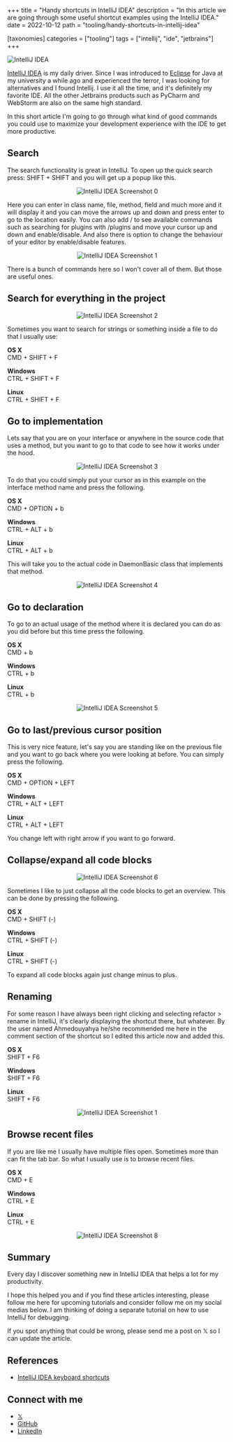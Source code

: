 +++
title = "Handy shortcuts in IntelliJ IDEA"
description = "In this article we are going through some useful shortcut examples using the IntelliJ IDEA."
date = 2022-10-12
path = "tooling/handy-shortcuts-in-intellij-idea"

[taxonomies]
categories = ["tooling"]
tags = ["intellij", "ide", "jetbrains"]
+++

<img src="/handy-shortcuts-in-intellij-idea/main.png" class="rounded-image-main" alt="IntelliJ IDEA" style="max-width: 100%;">

[IntelliJ IDEA](https://www.jetbrains.com/idea/) is my daily driver. Since I was introduced to [Eclipse](https://eclipseide.org) for Java at my university a while ago and experienced the terror, I was looking for alternatives and I found Intellij. I use it all the time, and it's definitely my favorite IDE. All the other Jetbrains products such as PyCharm and WebStorm are also on the same high standard.
<!-- more -->
In this short article I'm going to go through what kind of good commands you could use to maximize your development experience with the IDE to get more productive.

## Search

The search functionality is great in IntelliJ. To open up the quick search press:
SHIFT + SHIFT and you will get up a popup like this.

<div style="text-align: center;">
  <img src="/tooling/handy-shortcuts-in-intellij-idea/image-0.webp" class="rounded-image" alt="IntelliJ IDEA Screenshot 0" style="max-width: 100%; display: inline-block;">
</div>

Here you can enter in class name, file, method, field and much more and it will display it and you can move the arrows up and down and press enter to go to the location easily.
You can also add / to see available commands such as searching for plugins with /plugins and move your cursor up and down and enable/disable.
And also there is option to change the behaviour of your editor by enable/disable features.

<div style="text-align: center;">
  <img src="/tooling/handy-shortcuts-in-intellij-idea/image-1.webp" class="rounded-image" alt="IntelliJ IDEA Screenshot 1" style="max-width: 100%; display: inline-block;">
</div>

There is a bunch of commands here so I won't cover all of them. But those are useful ones.

## Search for everything in the project

<div style="text-align: center;">
  <img src="/tooling/handy-shortcuts-in-intellij-idea/image-2.webp" class="rounded-image" alt="IntelliJ IDEA Screenshot 2" style="max-width: 100%; display: inline-block;">
</div>

Sometimes you want to search for strings or something inside a file to do that I usually use:

**OS X**\
CMD + SHIFT + F

**Windows**\
CTRL + SHIFT + F

**Linux**\
CTRL + SHIFT + F

## Go to implementation

Lets say that you are on your interface or anywhere in the source code that uses a method, but you want to go to that code to see how it works under the hood.

<div style="text-align: center;">
  <img src="/tooling/handy-shortcuts-in-intellij-idea/image-3.webp" class="rounded-image" alt="IntelliJ IDEA Screenshot 3" style="max-width: 100%; display: inline-block;">
</div>

To do that you could simply put your cursor as in this example on the interface method name and press the following.

**OS X**\
CMD + OPTION + b

**Windows**\
CTRL + ALT + b

**Linux**\
CTRL + ALT + b

This will take you to the actual code in DaemonBasic class that implements that method.

<div style="text-align: center;">
  <img src="/tooling/handy-shortcuts-in-intellij-idea/image-4.webp" class="rounded-image" alt="IntelliJ IDEA Screenshot 4" style="max-width: 100%; display: inline-block;">
</div>

## Go to declaration

To go to an actual usage of the method where it is declared you can do as you did before but this time press the following.

**OS X**\
CMD + b

**Windows**\
CTRL + b

**Linux**\
CTRL + b

<div style="text-align: center;">
  <img src="/tooling/handy-shortcuts-in-intellij-idea/image-5.webp" class="rounded-image" alt="IntelliJ IDEA Screenshot 5" style="max-width: 100%; display: inline-block;">
</div>

## Go to last/previous cursor position

This is very nice feature, let's say you are standing like on the previous file and you want to go back where you were looking at before. You can simply press the following.

**OS X**\
CMD + OPTION + LEFT

**Windows**\
CTRL + ALT + LEFT

**Linux**\
CTRL + ALT + LEFT

You change left with right arrow if you want to go forward.

## Collapse/expand all code blocks

<div style="text-align: center;">
  <img src="/tooling/handy-shortcuts-in-intellij-idea/image-6.webp" class="rounded-image" alt="IntelliJ IDEA Screenshot 6" style="max-width: 100%; display: inline-block;">
</div>

Sometimes I like to just collapse all the code blocks to get an overview. This can be done by pressing the following.

**OS X**\
CMD + SHIFT (-)

**Windows**\
CTRL + SHIFT (-)

**Linux**\
CTRL + SHIFT (-)

To expand all code blocks again just change minus to plus.

## Renaming

For some reason I have always been right clicking and selecting refactor > rename in IntelliJ, it's clearly displaying the shortcut there, but whatever. By the user named Ahmedouyahya he/she recommended me here in the comment section of the shortcut so I edited this article now and added this.

**OS X**\
SHIFT + F6

**Windows**\
SHIFT + F6

**Linux**\
SHIFT + F6

<div style="text-align: center;">
  <img src="/tooling/handy-shortcuts-in-intellij-idea/image-7.webp" class="rounded-image" alt="IntelliJ IDEA Screenshot 1" style="max-width: 100%; display: inline-block;">
</div>

## Browse recent files

If you are like me I usually have multiple files open. Sometimes more than can fit the tab bar. So what I usually use is to browse recent files.

**OS X**\
CMD + E

**Windows**\
CTRL + E

**Linux**\
CTRL + E

<div style="text-align: center;">
  <img src="/tooling/handy-shortcuts-in-intellij-idea/image-8.webp" class="rounded-image" alt="IntelliJ IDEA Screenshot 8" style="max-width: 100%; display: inline-block;">
</div>

## Summary

Every day I discover something new in IntelliJ IDEA that helps a lot for my productivity.

I hope this helped you and if you find these articles interesting, please follow me here for upcoming tutorials and consider follow me on my social medias below. I am thinking of doing a separate tutorial on how to use IntelliJ for debugging.

If you spot anything that could be wrong, please send me a post on 𝕏 so I can update the article.

## References
- [IntelliJ IDEA keyboard shortcuts](https://www.jetbrains.com/help/idea/mastering-keyboard-shortcuts.html)

## Connect with me
- [𝕏](https://x.com/mjovanc)
- [GitHub](https://github.com/mjovanc)
- [LinkedIn](https://www.linkedin.com/in/marcuscvjeticanin/)